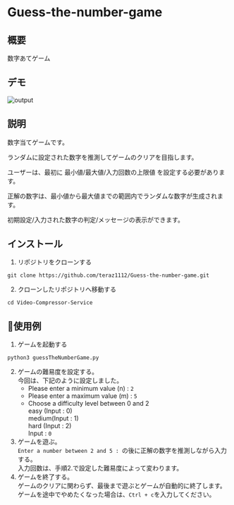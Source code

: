 # Guess-the-number-game

## 概要
数字あてゲーム

## デモ
![output](https://github.com/Aki158/Guess-the-number-game/assets/119317071/73332152-0568-4e4b-ba21-47ce115ed08e)

## 説明
数字当てゲームです。

ランダムに設定された数字を推測してゲームのクリアを目指します。

ユーザーは、最初に 最小値/最大値/入力回数の上限値 を設定する必要があります。

正解の数字は、最小値から最大値までの範囲内でランダムな数字が生成されます。

初期設定/入力された数字の判定/メッセージの表示ができます。


## インストール

1. リポジトリをクローンする
```
git clone https://github.com/teraz1112/Guess-the-number-game.git
```

2. クローンしたリポジトリへ移動する
```
cd Video-Compressor-Service
```

## 🙋使用例

1. ゲームを起動する
```
python3 guessTheNumberGame.py
```
2. ゲームの難易度を設定する。<br>今回は、下記のように設定しました。
    - Please enter a minimum value (n) : `2`
    - Please enter a maximum value (m) : `5`
    - Choose a difficulty level between 0 and 2<br>easy  (Input : 0)<br>medium(Input : 1)<br>hard  (Input : 2)<br>Input : `0`
3. ゲームを遊ぶ。<br>`Enter a number between 2 and 5 : `の後に正解の数字を推測しながら入力する。<br>入力回数は、手順2.で設定した難易度によって変わります。
4. ゲームを終了する。<br>ゲームのクリアに関わらず、最後まで遊ぶとゲームが自動的に終了します。<br>ゲームを途中でやめたくなった場合は、`Ctrl + c`を入力してください。
